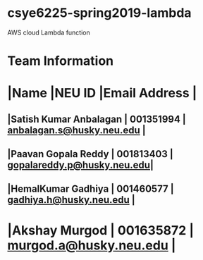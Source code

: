# csye6225-spring2019-lambda
AWS cloud Lambda function


Team Information
=====================================================================
|Name                    |NEU ID      |Email Address                |
=====================================================================
|Satish Kumar Anbalagan	 | 001351994	|  anbalagan.s@husky.neu.edu  |
---------------------------------------------------------------------
|Paavan Gopala Reddy	   | 001813403	|  gopalareddy.p@husky.neu.edu|
---------------------------------------------------------------------
|HemalKumar Gadhiya	     | 001460577	|  gadhiya.h@husky.neu.edu    |
---------------------------------------------------------------------
|Akshay Murgod	         | 001635872	|  murgod.a@husky.neu.edu     |
=====================================================================
